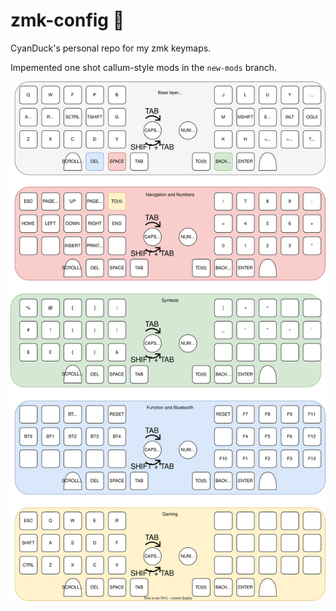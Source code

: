 # zmk-config 🦆

CyanDuck's personal repo for my zmk keymaps.

Impemented one shot callum-style mods in the `new-mods` branch.

![keymap diagram](Initial-keymap.svg)
